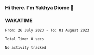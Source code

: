 ### Hi there. I'm Yakhya Diome 👋

### WAKATIME
<!--START_SECTION:waka-->

```txt
From: 26 July 2023 - To: 01 August 2023

Total Time: 0 secs

No activity tracked
```

<!--END_SECTION:waka-->
